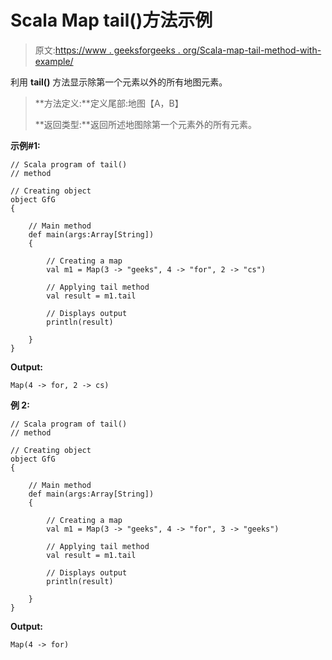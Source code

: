 # Scala Map tail()方法示例

> 原文:[https://www . geeksforgeeks . org/Scala-map-tail-method-with-example/](https://www.geeksforgeeks.org/scala-map-tail-method-with-example/)

利用 **tail()** 方法显示除第一个元素以外的所有地图元素。

> **方法定义:**定义尾部:地图【A，B】
> 
> **返回类型:**返回所述地图除第一个元素外的所有元素。

**示例#1:**

```
// Scala program of tail()
// method

// Creating object
object GfG
{ 

    // Main method
    def main(args:Array[String])
    {

        // Creating a map
        val m1 = Map(3 -> "geeks", 4 -> "for", 2 -> "cs")

        // Applying tail method
        val result = m1.tail

        // Displays output
        println(result)

    }
}
```

**Output:**

```
Map(4 -> for, 2 -> cs)

```

**例 2:**

```
// Scala program of tail()
// method

// Creating object
object GfG
{ 

    // Main method
    def main(args:Array[String])
    {

        // Creating a map
        val m1 = Map(3 -> "geeks", 4 -> "for", 3 -> "geeks")

        // Applying tail method
        val result = m1.tail

        // Displays output
        println(result)

    }
}
```

**Output:**

```
Map(4 -> for)

```